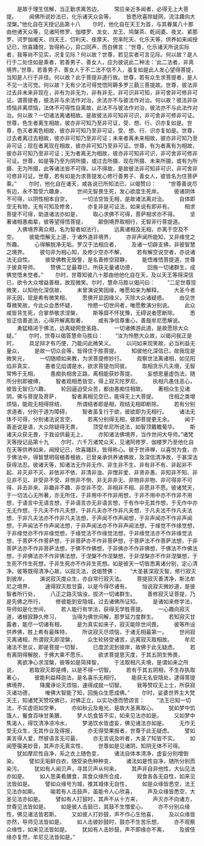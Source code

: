 <!-- { "loadSidebar": true } -->
　　是故于理生信解，当正勤求离苦边，
　　常应亲近多闻者，必得无上大菩提。
　　闻佛所说妙法已，化乐诸天众会等，
　　皆悉欣喜除疑网，流注趣向大涅槃。”他化自在天授记品第十八
　　尔时，他化自在天王为首，与其眷属八十那由他诸天众等，见诸阿修罗、伽楼罗、龙女、龙王、鸠槃茶、乾闼婆、夜叉、紧那罗、诃罗伽阇天、四天王、忉利天、夜摩天、兜率陀天、化乐天等，供养如来闻授记已，欣喜踊悦，皆得称心，异口同声，而白佛言：“世尊，化乐诸天所说实际者，我等尚不见实，况复见际？何以故？世尊，若见实者可言见际。何以故？是人行于二处住如是乘者，若善男子、善女人，应为彼说此二种法：‘此二法者，非真境界。’世尊，若善男子、善女人于不二法不信不入，虽复如是此人发心望得菩提，当知是人行于非径。何以故？此于菩提非道行故。世尊，若有众生求菩提者，是人不见一法可觉。何以故？无有少法可得觉悟阿耨多罗三藐三菩提故。世尊，彼法非过去非未来非现在，非有为非无为，非有非无，非可识非可知，非可舍非可修非可证。谓菩提者，彼法非与余法作对治，余法亦不与彼法作对治。何以故？彼法非杂烦恼非离烦恼，法体不可得性自离故，此法不与彼法作对治，彼法亦不与此法作对治。何以故？一切诸法离诸相故。是故彼法非可知非可识，非可舍非可修非可证。世尊，色生者离生相故，彼亦非可知乃至非可证，受、想、行、识亦复如是。世尊，色灭者离色相故，彼亦非可知乃至非可证，受、想、行、识亦复如是。世尊，过去者离过去相故，彼亦非可知乃至非可证；未来者离未来相故，彼亦非可知乃至非可证；现在者离现在相故，彼亦非可知乃至非可证。世尊，有为者离有为相故，彼亦非可知乃至非可证；无为者离无为相故，彼亦非可知非可识，非可舍非可修非可证。世尊，如是等乃至为阴所摄，或过去所摄、现在所摄、未来所摄，或有为所摄、无为所摄，此等诸法皆不可得。以不得故，是故彼法非可知非可识，非可舍非可修非可证。世尊，若有如是为求菩提发心修行善男子、善女人，彼皆名为住菩萨乘。”
　　尔时，他化自在诸天，咸各说已所知法已，以偈赞曰：
　　“世尊善说尽有边，永不暂受六趣身，
　　世间无智畏生死，发心欲度生死岸。
　　彼诸阴体不可得，以阴性相本自空，
　　一切法空皆无相，是故诸法离对治。
　　自体即空无有物，无有可知及修舍，
　　亦复非是可证法，如来说有即非有。
　　相求菩提不可得，助道诸法亦如是，
　　取心求佛不可得，菩萨相求亦不得。
　　坚著诸相愚痴辈，彼等望得悟菩提，
　　颠倒境界取相行，无智非行菩提道。
　　入佛境界离众相，名为智者如法行，
　　远离诸相及无相，亦离于空及不空。
　　彼能悟解无上道，于诸外道非境界，
　　亦非声闻所能知，又非缘觉之所趣。
　　心得解脱净无垢，罗汉于法相应者，
　　及诸一切辟支佛，非彼智慧之境界。
　　彼句非为相心知，及修少空亦不解，
　　若有解空说空者，亦说诸法无自性。
　　彼受佛教无毁訾，是名善修空寂静，
　　能悟难悟菩提道，世尊于彼真导师。
　　赞佛二足最尊已，所获无量诸功德，
　　回施一切诸群生，成佛觉悟未觉者。”
　　尔时，世尊知彼八十那由他他化自在天，及以天王等得深信已，欲令大众增益善根，故现微笑。尔时，慧命马胜以偈问曰：
　　“二足世尊现微笑，以知他化深信故，
　　未曾演说笑因缘，唯愿如来为解释。
　　大圣今者非无因，现是希有微笑相，
　　愿佛开显因缘义，灭除大众诸疑惑。
　　由见世尊微笑故，今此众会悉怀疑，
　　怜愍一切世间者，唯愿敷演分别说。
　　此众咸皆背生死，合掌恭敬求涅槃，
　　斯等靡不怀犹豫，无碍说者愿断除。
　　悉皆正信善逝法，心得开解离取著，
　　咸有净信尊重心，善哉牟尼愿解说。
　　勇猛精进于佛法，远离疑网登圣路，
　　一切诸佛游此道，是故愿除大众疑。”
　　尔时，世尊以偈答慧命马胜曰：
　　“汝为怜愍大众故，以偈问我正是时，
　　具足辩才有巧便，乃能问此微笑义。
　　以问如来现笑故，必当利益无量众，
　　是故一切众会等，皆得住于胜菩提。
　　知彼他化深信已，故我现是微笑光，
　　一切随顺如来教，为求菩提修妙行。
　　观察世法离诸相，如见阳焰非真实，
　　愚者见焰谓是水，欲求菩提勿同彼。
　　取相贪乐凡夫境，无智常怖于无相，
　　愚痴执相舍正路，离相能获妙菩提。
　　妄想思量虚伪法，随所分别即被缚，
　　智者观相悉皆空，得上寂灭陀罗尼。
　　执相凡愚住恶心，彼皆无智归六趣，
　　轮回逼迫受众苦，都由愚痴住相故。
　　著相众生见诸阴，佛与菩提及菩萨，
　　智者离相见空已，能得无上大菩提。
　　住相之类增烦恼，能观无相得除结，
　　所谓结者即是相，观结无相即断除。
　　若有分别求道者，分别于道为障碍，
　　智者虽复行于欲，彼欲即为无相行。
　　诸法无体不可得，分别诸法说言空，
　　若离分别得无相，彼即菩提更无余。
　　闻于善逝说是语，大众除疑得无畏，
　　顶受牟尼所说法，如智顶戴瞻葡华。
　　斯诸天众获无畏，于我设供最无上，
　　亦知诸法佛境界，当作世间大导师。”诸梵天等授记品第十九
　　尔时，六千万诸梵众天，见诸阿修罗、伽楼罗乃至他化自在天等供养如来，闻授记已，欣喜踊跃，皆得称心。彼于世谛禅，以喜悦为食，亦于佛法中，得智慧明宿植善根故，已曾亲承供养诸佛故，及深信清净故，于甚深法获得法忍。彼诸天等，知诸法无作非无作、非生非不生、非有非不有、非起非不起、非灭非不灭、非依非不依、非清非浊、非憎非爱、非贤非愚、非知非不知、非见非不见、非受非不受、非恻非不恻、非无非非无、非物非非物、非可得非不可得、非去非来、非趣非不趣、非空非不空、非相非不相、非愿非不愿。彼诸梵天，于一切法心无所著，亦无所住，于非用中不作非用想，于非不用中亦不作非不用想，于语言中无语言想，于非语言亦无非语言想，于有作中无其作想，于无作中亦无无作想，于凡夫不作凡夫想，于非凡夫亦不作非凡夫想，于凡夫法不作凡夫法想，于非凡夫法亦不作非凡夫法想，于声闻不作声闻想，于非声闻亦不作非声闻想，于声闻法不作声闻法想，于非声闻法亦不作非声闻法想，于缘觉不作缘觉想，于非缘觉亦不作非缘觉想，于缘觉法不作缘觉法想，于非缘觉法亦不作非缘觉法想，于菩萨不作菩萨想，于非菩萨亦不作非菩萨想，于菩萨法不作菩萨法想，于非菩萨法亦不作非菩萨法想，于佛不作佛想，于非佛亦不作非佛想，于佛法不作佛法想，于非佛法亦不作非佛法想，于涅槃不作涅槃想，于非涅槃亦不作非涅槃想，于生死不作生死想，于非生死亦不作非生死想。如是彼天一切皆悉离诸分别，定心清净。彼等既得清净心故，以寂灭法，说偈赞佛：
　　“大圣甚深寂灭智，修行寂灭到彼岸，
　　演说寂灭度众生，亦自常行寂灭法。
　　菩提寂灭善清净，斯法牟尼之境界，
　　速得寂灭胜甘露，以是今得尽诸有。
　　恒说寂灭微妙道，是彼智者所行处，
　　八正之路灭恼浊，拔济一切诸群生。
　　善修寂灭证菩提，乃是先佛之所行，
　　修彼能到安隐城，过去诸佛所证知。
　　是诸如来修学法，导师如是化世间，
　　若人能行有学法，获得无学胜菩提。
　　一心趣向寂灭道，诸根寂静久修习，
　　当得为佛世间解，那罗延力度群生。
　　若知寂灭甘露者，能尽一切诸有相，
　　是为真实如来子，寂灭能除世间畏。
　　彼等所设供养佛，胜上希有最殊特，
　　所说寂灭尽烦恼，于诸无相最第一。
　　世间寂灭离诸相，所谓寂灭即涅槃，
　　众生轮转受诸苦，远离寂灭取相故。
　　牟尼诸法不思议，即是菩提一切智，
　　已度淤泥到彼岸，故佛于此无疑虑。
　　若有离阴得解脱，于佛大乘不愿乐，
　　欲求菩提思灭度，于其五阴生怖畏，
　　离欲净心求涅槃，彼等如是简择智，
　　于法取相凡夫境，是谓如来之所说，
　　若取寂灭即是缚，以是不得一切智。
　　若有于其五阴相，不生存执取著心，
　　彼能利益释迦法，是名喜乐无相行。
　　能获无名安隐处，逮得菩提佛境界，
　　降魔诤论灭烦恼，速得成就一切智。
　　我等赞叹无上士，所获寂灭诸功德，
　　唯佛大智能了知，回施众生愿成佛。”
　　尔时，娑婆世界主大梵天王，知诸梵天赞叹佛已，对佛正立，以实功德而赞颂言：
　　“法王已知一切法，不实虚诳如空拳，
　　亦如秋云及电光，是故大圣离取心。
　　犹如梦中饥饿人，餐食百味甘美膳，
　　梦人饥食皆不实，如来见法亦如是。
　　又如梦中焦渴人，得饮清净凉冷水，
　　梦渴饮水皆虚妄，佛见诸法亦如是。
　　无作无受无众生，无其作业及得报，
　　亦无得受果报者，世尊于此无疑虑。
　　譬如美言得人爱，然彼语言无可最，
　　亦无言说及听者，大圣了知皆不实。
　　如闻箜篌美妙音，其声亦无真实性，
　　世尊如是见诸阴，知阴无体不可得。
　　犹如摩尼性自净，系之衣上随色变，
　　诸法自体本清净，虚妄分别增倒染。
　　譬如无垢鲜白衣，随受染色种种变，
　　诸法如是性自净，随所分别而染污。
　　犹如有人闻贝声，寻其贝声从何来，
　　其声非自非他性，大仙见法亦如是。
　　如人思美肴膳食，其食众缘所合成，
　　观食各各无自性，如来见法皆如是。
　　譬如众缘号为城，推其城体无自性，
　　如是众缘皆悉空，法王见法亦如斯。
　　喻若有人击鼓声，虽能令人心欣喜，
　　声及众缘皆悉空，大圣见法亦如是。
　　譬如有人打鼓时，其声不从十方来，
　　声灭亦不向诸方，世尊见法皆如是。
　　如是彼人击鼓已，其鼓不生憎爱心，
　　亦不分别众缘性，佛见诸法皆若斯。
　　又如彼人打妙鼓，声不作心生他喜，
　　及以众缘皆亦然，导师见法皆如是。
　　如人击彼妙鼓时，鼓亦不生苦乐想，
　　亦不观察众缘性，如来见法皆如是。
　　犹如有人击妙鼓，声不即缘亦不离，
　　及彼伎缘亦复然，牟尼见法皆如是。”
